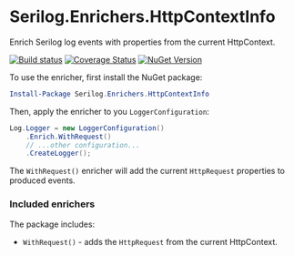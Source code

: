 # Serilog.Enrichers.HttpContextInfo

Enrich Serilog log events with properties from the current HttpContext.

[![Build status](https://ci.appveyor.com/api/projects/status/l60gff79t9hs6vqo?svg=true)](https://ci.appveyor.com/project/mrstebo/serilog-enrichers-http-context-info)
[![Coverage Status](https://coveralls.io/repos/github/mrstebo/serilog-enrichers-http-context-info/badge.svg?branch=master)](https://coveralls.io/github/mrstebo/serilog-enrichers-http-context-info?branch=master)
[![NuGet Version](http://img.shields.io/nuget/v/Serilog.Enrichers.HttpContextInfo.svg?style=flat)](https://www.nuget.org/packages/Serilog.Enrichers.HttpContextInfo/)

To use the enricher, first install the NuGet package:

```powershell
Install-Package Serilog.Enrichers.HttpContextInfo
```

Then, apply the enricher to you `LoggerConfiguration`:

```csharp
Log.Logger = new LoggerConfiguration()
    .Enrich.WithRequest()
    // ...other configuration...
    .CreateLogger();
```

The `WithRequest()` enricher will add the current `HttpRequest` properties to produced events.

### Included enrichers

The package includes:
 * `WithRequest()` - adds the `HttpRequest` from the current HttpContext.
